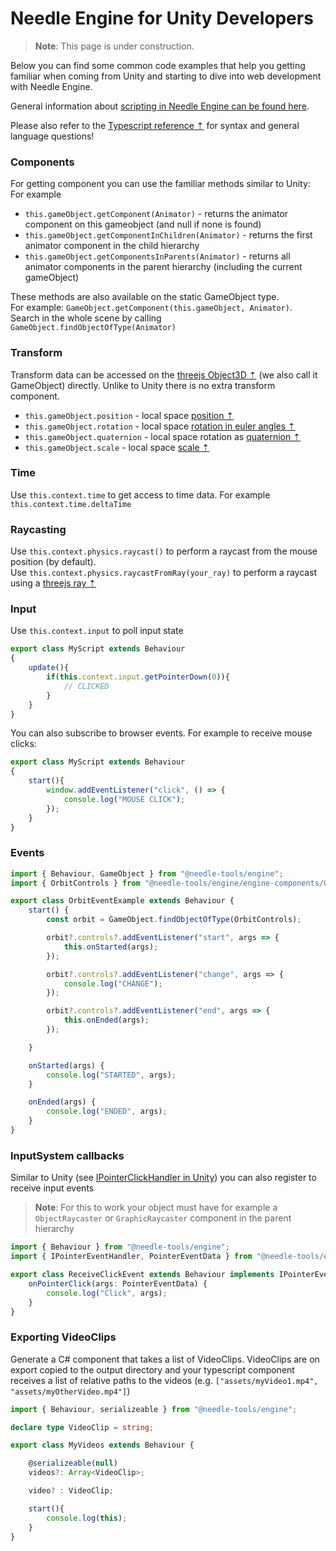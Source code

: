 # Needle Engine for Unity Developers

> **Note**: This page is under construction. 

Below you can find some common code examples that help you getting familiar when coming from Unity and starting to dive into web development with Needle Engine. 

General information about [scripting in Needle Engine can be found here](https://docs.needle.tools/scripting).

Please also refer to the [Typescript reference ⇡](https://www.typescriptlang.org/docs/) for syntax and general language questions!  


### Components
For getting component you can use the familiar methods similar to Unity:   
For example 
- ``this.gameObject.getComponent(Animator)`` - returns the animator component on this gameobject (and null if none is found)
- ``this.gameObject.getComponentInChildren(Animator)`` - returns the first animator component in the child hierarchy
- ``this.gameObject.getComponentsInParents(Animator)`` - returns all animator components in the parent hierarchy (including the current gameObject)
   
These methods are also available on the static GameObject type.   
For example: ``GameObject.getComponent(this.gameObject, Animator)``.   
Search in the whole scene by calling ``GameObject.findObjectOfType(Animator)``

### Transform
Transform data can be accessed on the [threejs Object3D ⇡](https://threejs.org/docs/#api/en/core/Object3D) (we also call it GameObject) directly. Unlike to Unity there is no extra transform component. 
- ``this.gameObject.position`` - local space [position ⇡](https://threejs.org/docs/?q=obj#api/en/core/Object3D.position)
- ``this.gameObject.rotation`` - local space [rotation in euler angles ⇡](https://threejs.org/docs/?q=obj#api/en/core/Object3D.rotation)
- ``this.gameObject.quaternion`` - local space rotation as [quaternion ⇡](https://threejs.org/docs/?q=obj#api/en/core/Object3D.quaternion)
- ``this.gameObject.scale`` - local space [scale ⇡](https://threejs.org/docs/?q=obj#api/en/core/Object3D.scale)


### Time
Use ``this.context.time`` to get access to time data. For example ``this.context.time.deltaTime``


### Raycasting
Use ``this.context.physics.raycast()`` to perform a raycast from the mouse position (by default).  
Use ``this.context.physics.raycastFromRay(your_ray)`` to perform a raycast using a [threejs ray ⇡](https://threejs.org/docs/#api/en/math/Ray)

### Input
Use ``this.context.input`` to poll input state 

```ts
export class MyScript extends Behaviour
{
    update(){
        if(this.context.input.getPointerDown(0)){
            // CLICKED
        }
    }
}
```

You can also subscribe to browser events. For example to receive mouse clicks:
```ts
export class MyScript extends Behaviour
{
    start(){
        window.addEventListener("click", () => {
            console.log("MOUSE CLICK");
        });
    }
}
```


### Events
```ts
import { Behaviour, GameObject } from "@needle-tools/engine";
import { OrbitControls } from "@needle-tools/engine/engine-components/OrbitControls";

export class OrbitEventExample extends Behaviour {
    start() {
        const orbit = GameObject.findObjectOfType(OrbitControls);

        orbit?.controls?.addEventListener("start", args => {
            this.onStarted(args);
        });

        orbit?.controls?.addEventListener("change", args => {
            console.log("CHANGE");
        });

        orbit?.controls?.addEventListener("end", args => {
            this.onEnded(args);
        });

    }

    onStarted(args) {
        console.log("STARTED", args);
    }

    onEnded(args) {
        console.log("ENDED", args);
    }
}
```

### InputSystem callbacks
Similar to Unity (see [IPointerClickHandler in Unity](https://docs.unity3d.com/Packages/com.unity.ugui@1.0/api/UnityEngine.EventSystems.IPointerClickHandler.html)) you can also register to receive input events
> **Note**: For this to work your object must have for example a ``ObjectRaycaster`` or ``GraphicRaycaster`` component in the parent hierarchy

```ts
import { Behaviour } from "@needle-tools/engine";
import { IPointerEventHandler, PointerEventData } from "@needle-tools/engine/engine-components/ui/PointerEvents";

export class ReceiveClickEvent extends Behaviour implements IPointerEventHandler {
    onPointerClick(args: PointerEventData) {
        console.log("Click", args);
    }
}
```


### Exporting VideoClips

Generate a C# component that takes a list of VideoClips. VideoClips are on export copied to the output directory and your typescript component receives a list of relative paths to the videos (e.g. ``["assets/myVideo1.mp4", "assets/myOtherVideo.mp4"]``)

```ts
import { Behaviour, serializeable } from "@needle-tools/engine";

declare type VideoClip = string;

export class MyVideos extends Behaviour {

    @serializeable(null)
    videos?: Array<VideoClip>;

    video? : VideoClip;

    start(){
        console.log(this);
    }
}
```
